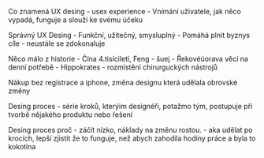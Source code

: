 Co znamená UX desing 
    - usex experience
    - Vnímání uživatele, jak něco vypadá, funguje a slouží ke svému účeku

Správný UX Desing
    - Funkční, užitečný, smysluplný
    - Pomáhá plnit byznys cíle
    - neustále se zdokonaluje

Něco málo z historie
    - Čína 4.tisíciletí, Feng - šuej
    - Řekovéúorava věcí na denní potřebě
    - Hippokrates - rozmístění chirurguckých nástrojů

Nákup bez registrace a iphone, změna designu která udělala obrovské změny

Desing proces
    - série kroků, kterýim designéři, potažmo tým, postupuje při tvorbě nějakého produktu nebo řešení

Desing proces 
    proč - záčít nízko, náklady na změnu rostou.
        - aka udělat po krocích, lepší zjistit že to funguje, než abych zahodila hodiny práce a byla to kokotina   